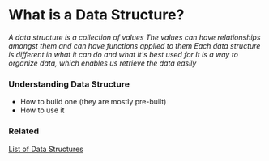# What is a Data Structure?
*A data structure is a collection of values*
*The values can have relationships amongst them and can have functions applied to them*
*Each data structure is different in what it can do and what it's best used for*
*It is a way to organize data, which enables us retrieve the data easily*

### Understanding Data Structure
- How to build one (they are mostly pre-built)
- How to use it

### Related
[List of Data Structures](https://en.wikipedia.org/wiki/List_of_data_structures)